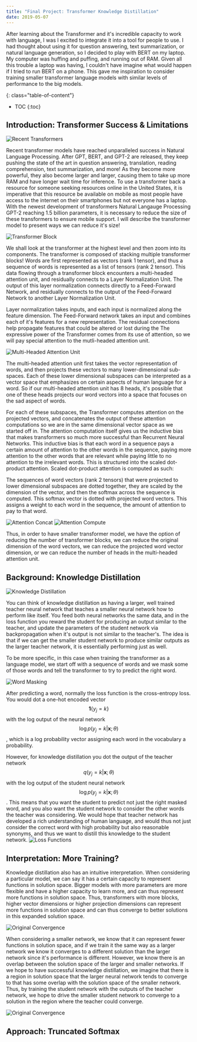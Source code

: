```yaml
---
title: "Final Project: Transformer Knowledge Distillation"
date: 2019-05-07
---
```

 
After learning about the Transformer and it's incredible capacity to work with language, I was I excited to integrate it 
into a tool for people to use. I had thought about using it for question answering, text summarization, or natural language generation,
so I decided to play with BERT on my laptop. My computer was huffing and puffing, and running out of RAM. Given all this trouble
a laptop was having, I couldn't have imagine what would happen if I tried to run BERT on a phone. This gave me inspiration to consider training
smaller transformer language models with similar levels of performance to the big models. 




{: class="table-of-content"}
* TOC
{:toc}


## Introduction: Transformer Success & Limitations 

![Recent Transformers](/assets/images/transformer_gang_white.png)

Recent transformer models have reached unparalleled success in Natural Language Processing. After GPT, BERT, and GPT-2 are released,
they keep pushing the state of the art in question answering, translation, reading comprehension, text summarization, and more! 
As they become more powerful, they also become larger and larger, causing them to take up more RAM and have longer wait time for inference. 
To use a transformer back a resource for someone seeking resources online in the United States, it is imperative that this resource be available on mobile as most
people have access to the internet on their smartphones but not everyone has a laptop. With the newest development of transformers 
Natural Langauge Processing GPT-2 reaching 1.5 billion parameters, it is necessary to reduce the size of these transformers to ensure
mobile support. I will describe the transformer model to present ways we can reduce it's size!

![Transformer Block](/assets/images/transformer_block.png)

We shall look at the transformer at the highest level and then zoom into its components. The transformer is composed of stacking
multiple transformer blocks! Words are first represented as vectors (rank 1 tensor), and thus a sequence of words is represented 
as a list of tensors (rank 2 tensor). This data flowing through a transformer block encounters a multi-headed attention unit, and residually connects
to a Layer Normalization Unit. The output of this layer normalization connects directly to a Feed-Forward Network, and residually connects to
the output of the Feed-Forward Network to another Layer Normalization Unit. 

Layer normalization takes inputs, and each input is normalized along the feature dimension. The Feed-Forward network takes an input and combines 
each of it's features for a new representation. The residual connections help propagate features that could be altered or lost during the 
The expressive power of the Transformer comes from its use of attention, so we will pay special attention to the mutli-headed attention unit.

![Multi-Headed Attention Unit](/assets/images/multiheaded_attention.png)

The multi-headed attention unit first takes the vector representation of words, and then projects these vectors to many lower-dimensional sub-spaces. 
Each of these lower dimensional subspaces can be interpreted as a vector space that emphasizes on certain aspects of human language for a word. So if our multi-headed
attention unit has 8 heads, it's possible that one of these heads projects our word vectors into a space that focuses on the sad aspect of words. 

For each of these subspaces, the Transformer computes attention on the projected vectors, and concatenates the output of these attention 
computations so we are in the same dimensional vector space as we started off in. The attention computation itself gives us the inductive 
bias that makes transformers so much more successful than Recurrent Neural Networks. This inductive bias is that each word in a sequence pays 
a certain amount of attention to the other words in the sequence, paying more attention to the other words that are relevant while paying 
little to no attention to the irrelevant words. This is structured into the scaled dot-product attention. Scaled dot-product attention is computed as such:

The sequences of word vectors (rank 2 tensors) that were projected to lower dimensional subspaces are dotted together, they are scaled by the 
dimension of the vector, and then the softmax across the sequence is computed. This softmax vector is dotted with projected word vectors. This assigns a weight to each word in the sequence, the amount
of attention to pay to that word. 

![Attention Concat](/assets/images/attention_concat.png)
![Attention Compute](/assets/images/attention_compute.png)

Thus, in order to have smaller transformer model, we have the option of reducing the number of transformer blocks, we can reduce the 
original dimension of the word vectors, we can reduce the projected word vector dimension, or we can reduce the number of heads 
in the multi-headed attention unit. 


## Background:  Knowledge Distillation 

![Knowledge Distillation](/assets/images/knowledge_distillation.png)

You can think of knowledge distillation as having a larger, well trained teacher neural network that teaches a smaller neural network 
how to perform like itself. You feed both neural networks the same data, and in the loss function you reward the student for producing 
an output similar to the teacher, and update the parameters of the student network via backpropagation when it's output is not similar to the teacher's. 
The idea is that if we can get the smaller student network to produce similar outputs as the larger teacher network, it is essentially 
performing just as well. 

To be more specific, in this case when training the transformer as a language model, we start off with a sequence of words and we 
mask some of those words and tell the transformer to try to predict the right word. 

![Word Masking](/assets/images/word_masks.png)

After predicting a word, normally the loss function is the cross-entropy loss. You would dot a one-hot encoded vector $$\mathbf{1}\{ y_j=k\} $$ with the log output of the
neural network $$\log p(y_j=k | \mathbf{x};\theta) $$, which is a log probability vector assigning each word in the vocabulary a probability. 

However, for knowledge distillation you dot the output of the teacher network $$q(y_j=k | \mathbf{x};\theta) $$ with the log output of the
student neural network $$\log p(y_j=k | \mathbf{x};\theta) $$. This means that you want the student to predict not just the right masked word,
and you also want the student network to consider the other words the teacher was considering. We would hope that teacher network has developed a 
rich understanding of human language, and would thus not just consider the correct word with high probability but also reasonable synonyms, and thus
we want to distill this knowledge to the student network. 
![Loss Functions](/assets/images/lm_distill_loss.png)

## Interpretation: More Training? 

Knowledge distillation also has an intuitive interpretation. When considering a particular model, we can say it has a  certain capacity to represent functions in solution space.
Bigger models with more parameters are more flexible and have a higher capacity to learn more, and can thus represent more functions in solution space. Thus, transformers with more blocks, 
higher vector dimensions or higher projection dimensions can represent more functions in solution space and can thus converge to better solutions in this 
expanded solution space. 

![Original Convergence](/assets/images/og_solution_space.png)

When considering a smaller network, we know that it can represent fewer functions in solution space, and if we train it the same way as
a larger network we know it converges to a different solution than the larger network since it's performance is different. However, we know there is
an overlap between the solution space of the larger and smaller networks. If we hope to have successful knowledge distillation, 
we imagine that there is a region in solution space that the larger neural network tends to converge to that has some overlap with the 
solution space of the smaller network. Thus, by training the student network with the outputs of the teacher network, we hope to drive the 
smaller student network to converge to a solution in the region where the teacher could converge. 

![Original Convergence](/assets/images/converged_solution_space.png)

## Approach: Truncated Softmax 







